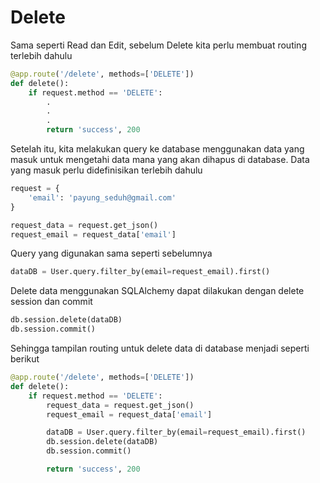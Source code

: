 # Delete

Sama seperti Read dan Edit, sebelum Delete kita perlu membuat routing terlebih dahulu

```py
@app.route('/delete', methods=['DELETE'])
def delete():
    if request.method == 'DELETE':
        .
        .
        .
        return 'success', 200
```

Setelah itu, kita melakukan query ke database menggunakan data yang masuk untuk mengetahi data mana yang akan dihapus di database. Data yang masuk perlu didefinisikan terlebih dahulu

```py
request = {
    'email': 'payung_seduh@gmail.com'
}

request_data = request.get_json()
request_email = request_data['email']
```

Query yang digunakan sama seperti sebelumnya

```py
dataDB = User.query.filter_by(email=request_email).first()
```

Delete data menggunakan SQLAlchemy dapat dilakukan dengan delete session dan commit

```py
db.session.delete(dataDB)
db.session.commit()
```

Sehingga tampilan routing untuk delete data di database menjadi seperti berikut

```py
@app.route('/delete', methods=['DELETE'])
def delete():
    if request.method == 'DELETE':
        request_data = request.get_json()
        request_email = request_data['email']

        dataDB = User.query.filter_by(email=request_email).first()
        db.session.delete(dataDB)
        db.session.commit()           

        return 'success', 200
```



